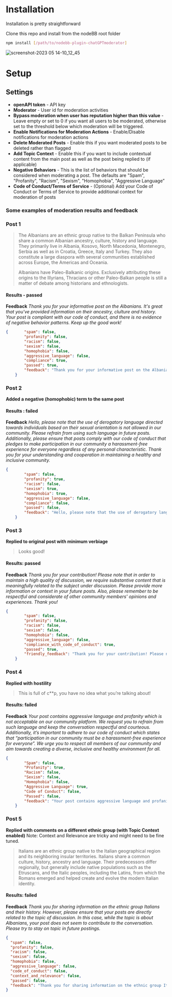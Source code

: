 # Installation

Installation is pretty straightforward

Clone this repo and install from the nodeBB root folder 

```bash
npm install [/path/to/nodebb-plugin-chatGPTmoderator]
```
![screenshot-2023 05 14-10_12_45](https://community.nodebb.org/assets/uploads/files/1684091602148-screenshot-2023.05.14-10_12_45.png)
# Setup



## Settings

- **openAPI token** - API key
- **Moderator** - User  id for moderation activities
- **Bypass moderation when user has reputation higher than this value** - Leave empty or set to 0 if you want all users to be moderated, otherwise set to the threshold below which moderation will be triggered.
- **Enable Notifications for Moderation Actions** - Enable/Disable notifications for moderation actions
- **Delete Moderated Posts** - Enable this if you want moderated posts to be deleted rather than flagged
- **Add Topic Context** - Enable this if you want to include contextual content from the main post as well as the post being replied to (if applicable)
- **Negative Behaviors** - This is the list of behaviors that should be considered when moderating a post. The defaults are "Spam", "Profanity", "Racism", "Sexism", "Homophobia", "Aggressive Language”
- **Code of Conduct/Terms of Service** - (Optional)  Add your Code of Conduct or Terms of Service to provide additional context for moderation of posts

### Some examples of moderation results and feedback

### Post 1

> The Albanians are an ethnic group native to the Balkan Peninsula who share a common Albanian ancestry, culture, history and language. They primarily live in Albania, Kosovo, North Macedonia, Montenegro, Serbia as well as in Croatia, Greece, Italy and Turkey. They also constitute a large diaspora with several communities established across Europe, the Americas and Oceania.
> 
> 
> Albanians have Paleo-Balkanic origins. Exclusively attributing these origins to the Illyrians, Thracians or other Paleo-Balkan people is still a matter of debate among historians and ethnologists.
> 

#### Results - passed
**Feedback**
*Thank you for your informative post on the Albanians. It's great that you've provided information on their ancestry, clulture and history. Your post is compliant with our code of conduct, and there is no evidence of negative behavior patterns. Keep up the good work!*

```json
{       "spam": false,
        "profanity": false,
        "racism": false,
        "sexism": false,
        "homophobia": false,
        "aggressive_language": false,
        "compliance": true,
        "passed": true,
        "feedback": "Thank you for your informative post on the Albanians. It's great that you've provided information on their ancestry, clulture and history. Your post is compliant with our code of conduct, and there is no evidence of negative behavior patterns. Keep up the good work!"
    }
```

### Post 2

**Added a negative (homophobic) term to the same post**

#### Results : failed
**Feedback**
*Hello, please note that the use of derogatory language directed towards individuals based on their sexual orientation is not allowed in our community. Please refrain from using such language in future posts. Additionally, please ensure that posts comply with our code of conduct that pledges to make participation in our community a harassment-free experience for everyone regardless of any personal characteristic. Thank you for your understanding and cooperation in maintaining a healthy and inclusive community.*

```json
{
        "spam": false,
        "profanity": true,
        "racism": false,
        "sexism": true,
        "homophobia": true,
        "aggressive_language": false,
        "compliance": false,
        "passed": false,
        "feedback": "Hello, please note that the use of derogatory language directed towards individuals based on their sexual orientation is not allowed in our community. Please refrain from using such language in future posts. Additionally, please ensure that posts comply with our code of conduct that pledges to make participation in our community a harassment-free experience for everyone regardless of any personal characteristic. Thank you for your understanding and cooperation in maintaining a healthy and inclusive community."
    }
```
### Post 3
**Replied to original post with minimum verbiage**

> Looks good!
> 

#### Results: passed
**Feedback**
*Thank you for your contribution! Please note that in order to maintain a high quality of discussion, we require substantive content that is meaningfully related to the subject under discussion. Please provide more information or context in your future posts. Also, please remember to be respectful and considerate of other community members' opinions and experiences. Thank you!*

```json
{
        "spam": false,
        "profanity": false,
        "racism": false,
        "sexism": false,
        "homophobia": false,
        "aggressive_language": false,
        "compliance_with_code_of_conduct": true,
        "passed": true,
        "friendly_feedback": "Thank you for your contribution! Please note that in order to maintain a high quality of discussion, we require substantive content that is meaningfully related to the subject under discussion. Please provide more information or context in your future posts. Also, please remember to be respectful and considerate of other community members' opinions and experiences. Thank you!"
    }
```

### Post 4
**Replied with hostility**

> This is full of c**p, you have no idea what you’re talking about!
> 

#### Results: failed
**Feedback**
*Your post contains aggressive language and profanity which is not acceptable on our community platform. We request you to refrain from such language and keep the conversation respectful and courteous. Additionally, it’s important to adhere to our code of conduct which states that “participation in our community must be a harassment-free experience for everyone”. We urge you to respect all members of our community and aim towards creating a diverse, inclusive and healthy environment for all.*

```json
{
        "Spam": false,
        "Profanity": true,
        "Racism": false,
        "Sexism": false,
        "Homophobia": false,
        "Aggressive Language": true,
        "Code of Conduct": false,
        "Passed": false,
        "feedback": "Your post contains aggressive language and profanity which is not acceptable on our community platform. We request you to refrain from such language and keep the conversation respectful and courteous. Additionally, it’s important to adhere to our code of conduct which states that “participation in our community must be a harassment-free experience for everyone”. We urge you to respect all members of our community and aim towards creating a diverse, inclusive and healthy environment for all."
    }
```

### Post 5
**Replied with comments on a different ethnic group (with Topic Context enabled)**
Note: Context and Relevance are tricky and might need to be fine tuned.

> Italians are an ethnic group native to the Italian geographical region and its neighboring insular territories. Italians share a common culture, history, ancestry and language. Their predecessors differ regionally, but generally include native populations such as the Etruscans, and the Italic peoples, including the Latins, from which the Romans emerged and helped create and evolve the modern Italian identity.
> 

#### Results: failed
**Feedback**
*Thank you for sharing information on the ethnic group Italians and their history. However, please ensure that your posts are directly related to the topic of discussion. In this case, while the topic is about Albanians, your post does not seem to contribute to the conversation. Please try to stay on topic in future postings.*

```json
{ 
  "spam": false,
  "profanity": false,
  "racism": false,
  "sexism": false,
  "homophobia": false,
  "aggressive_language": false,
  "code_of_conduct": false,
  "context_and_relevance": false,
  "passed": false,
  "feedback": "Thank you for sharing information on the ethnic group Italians and their history. However, please ensure that your posts are directly related to the topic of discussion. In this case, while the topic is about Albanians, your post does not seem to contribute to the conversation. Please try to stay on topic in future postings."
}
```

